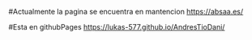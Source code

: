 #Actualmente la pagina se encuentra en mantencion
https://absaa.es/ 

#Esta en githubPages
https://lukas-577.github.io/AndresTioDani/
